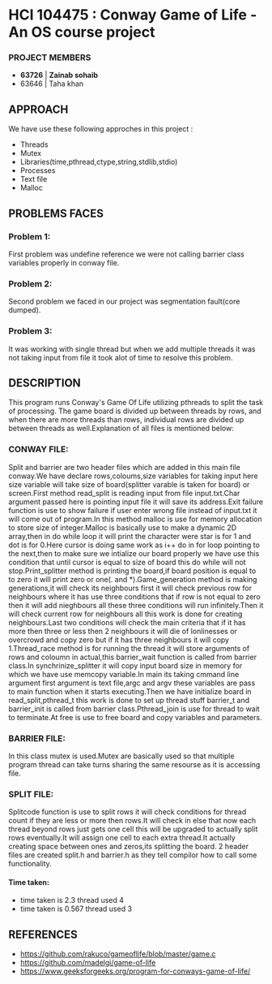 # HCI 104475 : Conway Game of Life - An OS course project

### PROJECT MEMBERS
* **63726** | **Zainab sohaib**
* 63646 | Taha khan

## APPROACH
We have use these following approches in this project :
* Threads
* Mutex
* Libraries(time,pthread,ctype,string,stdlib,stdio)
* Processes
* Text file
* Malloc

## PROBLEMS FACES

### Problem 1: 
First problem was undefine reference we were not calling barrier class variables properly in conway file.

### Problem 2: 
Second problem we faced in our project was segmentation fault(core dumped).

### Problem 3:
It was working with single thread but when we add multiple threads it was not taking input from file it took alot of time to resolve this problem.

## DESCRIPTION
This program runs Conway's Game Of Life utilizing pthreads to split the task of processing. The game board is divided up between threads by rows, and when there are more threads than rows, individual rows are divided up between threads as well.Explanation of all files is mentioned below:
### CONWAY FILE:
Split and barrier are two header files which are added in this main file conway.We have declare rows,coloums,size variables for taking input here size variable will take size of board(splitter varable is taken for board) or screen.First method read_split is reading input from file input.txt.Char argument passed here is pointing input file it will save its address.Exit failure function is use to show failure if user enter wrong file instead of input.txt it will come out of program.In this method malloc is use for memory allocation to store size of integer.Malloc is basically use to make a dynamic 2D array,then in do while loop it will print the character were star is for 1 and dot is for 0.Here cursor is doing same work as i++ do in for loop pointing to the next,then to make sure we intialize our board properly we have use this condition that until cursor is equal to size of board this do while will not stop.Print_splitter method is printing the board,if board position is equal to to zero it will print zero or one(. and *).Game_generation method is making generations,it will check its neighbours first it will check previous row for neighbours where it has use three conditions that if row is not equal to zero then it will add nieghbours all these three conditions will run infinitely.Then it will check current row for neighbours all this work is done for creating neighbours.Last two conditions will check the main criteria that if it has more then three or less then 2 neighbours it will die of lonlinesses or overcrowd and copy zero but if it has three neighbours it will copy 1.Thread_race method is for running the thread it will store arguments of rows and coloumn in actual,this barrier_wait function is called from barrier class.In synchrinize_splitter it will copy input board size in memory for which we have use memcopy variable.In main its taking cmmand line argument first argument is text file,argc and argv these variables are pass to main function when it starts executing.Then we have initialize board in read_split,pthread_t this work is done to set up thread stuff barrier_t and barrier_init is called from barrier class.Pthread_join is use for thread to wait to terminate.At free is use to free board and copy variables and parameters.
### BARRIER FILE:
In this class mutex is used.Mutex are basically used so that multiple program thread can take turns sharing the same resourse as it is accessing file.
### SPLIT FILE:
Splitcode function is use to split rows it will check conditions for thread count if they are less or more then rows.It will check in else that now each thread beyond rows just gets one cell this will be upgraded to actually split rows eventually.It will assign one cell to each extra thread.It actually creating space between ones and zeros,its splitting the board.
2 header files are created split.h and barrier.h as they tell compilor how to call some functionality.
#### Time taken:
* time taken is 2.3 thread used 4
* time taken is 0.567 thread used 3
## REFERENCES
* https://github.com/rakuco/gameoflife/blob/master/game.c
* https://github.com/madelgi/game-of-life
* https://www.geeksforgeeks.org/program-for-conways-game-of-life/
